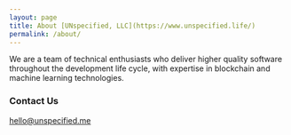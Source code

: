```yaml
---
layout: page
title: About [UNspecified, LLC](https://www.unspecified.life/)
permalink: /about/
---
```

We are a team of technical enthusiasts who deliver higher quality software throughout the development life cycle, with expertise in blockchain and machine learning technologies.

### Contact Us

[hello@unspecified.me](mailto:hello@unspecified.me)